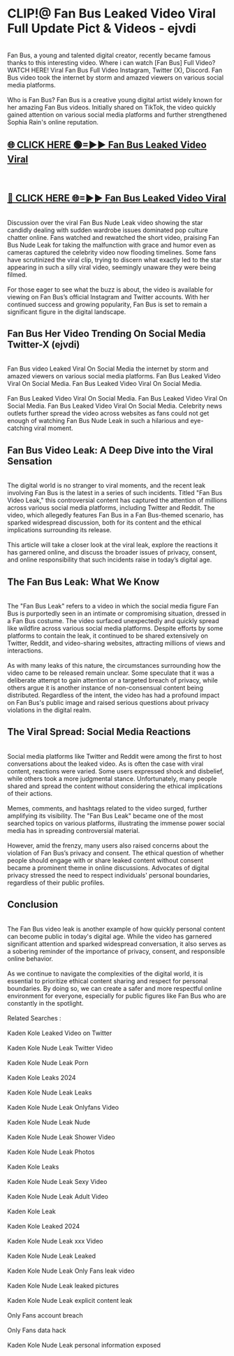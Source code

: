 # CLIP!@ Fan Bus Leaked Video Viral Full Update Pict & Videos - ejvdi
<br>
Fan Bus, a young and talented digital creator, recently became famous thanks to this interesting video. Where i can watch [Fan Bus] Full Video? WATCH HERE! Viral Fan Bus Full Video Instagram, Twitter (X), Discord. Fan Bus video took the internet by storm and amazed viewers on various social media platforms.
<br><br>
Who is Fan Bus? Fan Bus is a creative young digital artist widely known for her amazing Fan Bus videos. Initially shared on TikTok, the video quickly gained attention on various social media platforms and further strengthened Sophia Rain's online reputation.
<br>
<h2><a href="https://bestclip.site?title=Fan_Bus">🌐 CLICK HERE 🟢=►► Fan Bus Leaked Video Viral</a></h2>
<br>
<h2><a href="https://bestclip.site?title=Fan_Bus">🔴 CLICK HERE 🌐=►► Fan Bus Leaked Video Viral</a></h2>
<br>
Discussion over the viral Fan Bus Nude Leak video showing the star candidly dealing with sudden wardrobe issues dominated pop culture chatter online. Fans watched and rewatched the short video, praising Fan Bus Nude Leak for taking the malfunction with grace and humor even as cameras captured the celebrity video now flooding timelines. Some fans have scrutinized the viral clip, trying to discern what exactly led to the star appearing in such a silly viral video, seemingly unaware they were being filmed.
<br><br>
For those eager to see what the buzz is about, the video is available for viewing on Fan Bus’s official Instagram and Twitter accounts. With her continued success and growing popularity, Fan Bus is set to remain a significant figure in the digital landscape.
<br>
<h2>Fan Bus Her Video Trending On Social Media Twitter-X (ejvdi)</h2>
<br>
Fan Bus video Leaked Viral On Social Media the internet by storm and amazed viewers on various social media platforms. Fan Bus Leaked Video Viral On Social Media. Fan Bus Leaked Video Viral On Social Media.
<br><br>
Fan Bus Leaked Video Viral On Social Media. Fan Bus Leaked Video Viral On Social Media. Fan Bus Leaked Video Viral On Social Media. Celebrity news outlets further spread the video across websites as fans could not get enough of watching Fan Bus Nude Leak in such a hilarious and eye-catching viral moment.
<br>
<h2>Fan Bus Video Leak: A Deep Dive into the Viral Sensation</h2>
<br>
The digital world is no stranger to viral moments, and the recent leak involving Fan Bus is the latest in a series of such incidents. Titled "Fan Bus Video Leak," this controversial content has captured the attention of millions across various social media platforms, including Twitter and Reddit. The video, which allegedly features Fan Bus in a Fan Bus-themed scenario, has sparked widespread discussion, both for its content and the ethical implications surrounding its release.
<br><br>
This article will take a closer look at the viral leak, explore the reactions it has garnered online, and discuss the broader issues of privacy, consent, and online responsibility that such incidents raise in today’s digital age.
<br>
<h2>The Fan Bus Leak: What We Know</h2>
<br>
The "Fan Bus Leak" refers to a video in which the social media figure Fan Bus is purportedly seen in an intimate or compromising situation, dressed in a Fan Bus costume. The video surfaced unexpectedly and quickly spread like wildfire across various social media platforms. Despite efforts by some platforms to contain the leak, it continued to be shared extensively on Twitter, Reddit, and video-sharing websites, attracting millions of views and interactions.
<br><br>
As with many leaks of this nature, the circumstances surrounding how the video came to be released remain unclear. Some speculate that it was a deliberate attempt to gain attention or a targeted breach of privacy, while others argue it is another instance of non-consensual content being distributed. Regardless of the intent, the video has had a profound impact on Fan Bus's public image and raised serious questions about privacy violations in the digital realm.
<br>
<h2>The Viral Spread: Social Media Reactions</h2>
<br>
Social media platforms like Twitter and Reddit were among the first to host conversations about the leaked video. As is often the case with viral content, reactions were varied. Some users expressed shock and disbelief, while others took a more judgmental stance. Unfortunately, many people shared and spread the content without considering the ethical implications of their actions.
<br><br>
Memes, comments, and hashtags related to the video surged, further amplifying its visibility. The "Fan Bus Leak" became one of the most searched topics on various platforms, illustrating the immense power social media has in spreading controversial material.
<br><br>
However, amid the frenzy, many users also raised concerns about the violation of Fan Bus’s privacy and consent. The ethical question of whether people should engage with or share leaked content without consent became a prominent theme in online discussions. Advocates of digital privacy stressed the need to respect individuals' personal boundaries, regardless of their public profiles.
<br>
<h2>Conclusion</h2>
<br>
The Fan Bus video leak is another example of how quickly personal content can become public in today's digital age. While the video has garnered significant attention and sparked widespread conversation, it also serves as a sobering reminder of the importance of privacy, consent, and responsible online behavior.
<br><br>
As we continue to navigate the complexities of the digital world, it is essential to prioritize ethical content sharing and respect for personal boundaries. By doing so, we can create a safer and more respectful online environment for everyone, especially for public figures like Fan Bus who are constantly in the spotlight.
<br><br>
Related Searches :
<br><br>
Kaden Kole Leaked Video on Twitter
<br><br>
Kaden Kole Nude Leak Twitter Video
<br><br>
Kaden Kole Nude Leak Porn
<br><br>
Kaden Kole Leaks 2024
<br><br>
Kaden Kole Nude Leak Leaks
<br><br>
Kaden Kole Nude Leak Onlyfans Video
<br><br>
Kaden Kole Nude Leak Nude
<br><br>
Kaden Kole Nude Leak Shower Video
<br><br>
Kaden Kole Nude Leak Photos
<br><br>
Kaden Kole Leaks
<br><br>
Kaden Kole Nude Leak Sexy Video
<br><br>
Kaden Kole Nude Leak Adult Video
<br><br>
Kaden Kole Leak
<br><br>
Kaden Kole Leaked 2024
<br><br>
Kaden Kole Nude Leak xxx Video
<br><br>
Kaden Kole Nude Leak Leaked
<br><br>
Kaden Kole Nude Leak Only Fans leak video
<br><br>
Kaden Kole Nude Leak leaked pictures
<br><br>
Kaden Kole Nude Leak explicit content leak
<br><br>
Only Fans account breach
<br><br>
Only Fans data hack
<br><br>
Kaden Kole Nude Leak personal information exposed